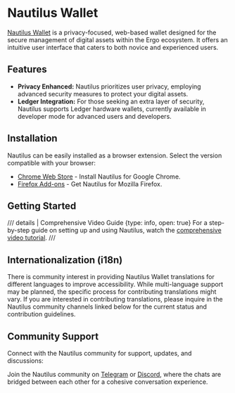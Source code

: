 # Nautilus Wallet

[Nautilus Wallet](https://twitter.com/NautilusWallet) is a privacy-focused, web-based wallet designed for the secure management of digital assets within the Ergo ecosystem. It offers an intuitive user interface that caters to both novice and experienced users.

## Features

- **Privacy Enhanced:** Nautilus prioritizes user privacy, employing advanced security measures to protect your digital assets.
- **Ledger Integration:** For those seeking an extra layer of security, Nautilus supports Ledger hardware wallets, currently available in developer mode for advanced users and developers.

## Installation

Nautilus can be easily installed as a browser extension. Select the version compatible with your browser:

- [Chrome Web Store](https://chrome.google.com/webstore/detail/nautilus-wallet/gjlmehlldlphhljhpnlddaodbjjcchai) - Install Nautilus for Google Chrome.
- [Firefox Add-ons](https://addons.mozilla.org/bs/firefox/addon/nautilus/) - Get Nautilus for Mozilla Firefox.

## Getting Started

/// details | Comprehensive Video Guide
    {type: info, open: true}
For a step-by-step guide on setting up and using Nautilus, watch the [comprehensive video tutorial](https://www.youtube.com/watch?v=hMwtwlUpnRQ).
///

## Internationalization (i18n)

There is community interest in providing Nautilus Wallet translations for different languages to improve accessibility. While multi-language support may be planned, the specific process for contributing translations might vary. If you are interested in contributing translations, please inquire in the Nautilus community channels linked below for the current status and contribution guidelines.

## Community Support

Connect with the Nautilus community for support, updates, and discussions:

Join the Nautilus community on [Telegram](http://t.me/@NautilusWallet) or [Discord](https://discord.gg/ergo-platform-668903786361651200), where the chats are bridged between each other for a cohesive conversation experience.
